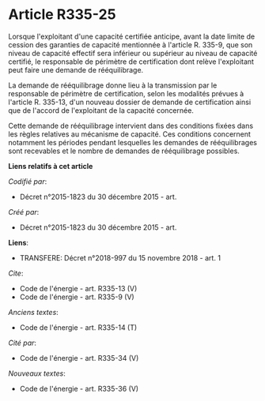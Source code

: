 # Article R335-25

Lorsque l'exploitant d'une capacité certifiée anticipe, avant la date limite de cession des garanties de capacité mentionnée
à l'article R. 335-9, que son niveau de capacité effectif sera inférieur ou supérieur au niveau de capacité certifié, le
responsable de périmètre de certification dont relève l'exploitant peut faire une demande de rééquilibrage.

La demande de rééquilibrage donne lieu à la transmission par le responsable de périmètre de certification, selon les
modalités prévues à l'article R. 335-13, d'un nouveau dossier de demande de certification ainsi que de l'accord de
l'exploitant de la capacité concernée.

Cette demande de rééquilibrage intervient dans des conditions fixées dans les règles relatives au mécanisme de capacité. Ces
conditions concernent notamment les périodes pendant lesquelles les demandes de rééquilibrages sont recevables et le nombre
de demandes de rééquilibrage possibles.

**Liens relatifs à cet article**

_Codifié par_:

  - Décret n°2015-1823 du 30 décembre 2015 - art.

_Créé par_:

  - Décret n°2015-1823 du 30 décembre 2015 - art.

**Liens**:

  - TRANSFERE: Décret n°2018-997 du 15 novembre 2018 - art. 1

_Cite_:

  - Code de l'énergie - art. R335-13 (V)
  - Code de l'énergie - art. R335-9 (V)

_Anciens textes_:

  - Code de l'énergie - art. R335-14 (T)

_Cité par_:

  - Code de l'énergie - art. R335-34 (V)

_Nouveaux textes_:

  - Code de l'énergie - art. R335-36 (V)
